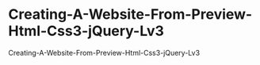 # Creating-A-Website-From-Preview-Html-Css3-jQuery-Lv3
Creating-A-Website-From-Preview-Html-Css3-jQuery-Lv3
